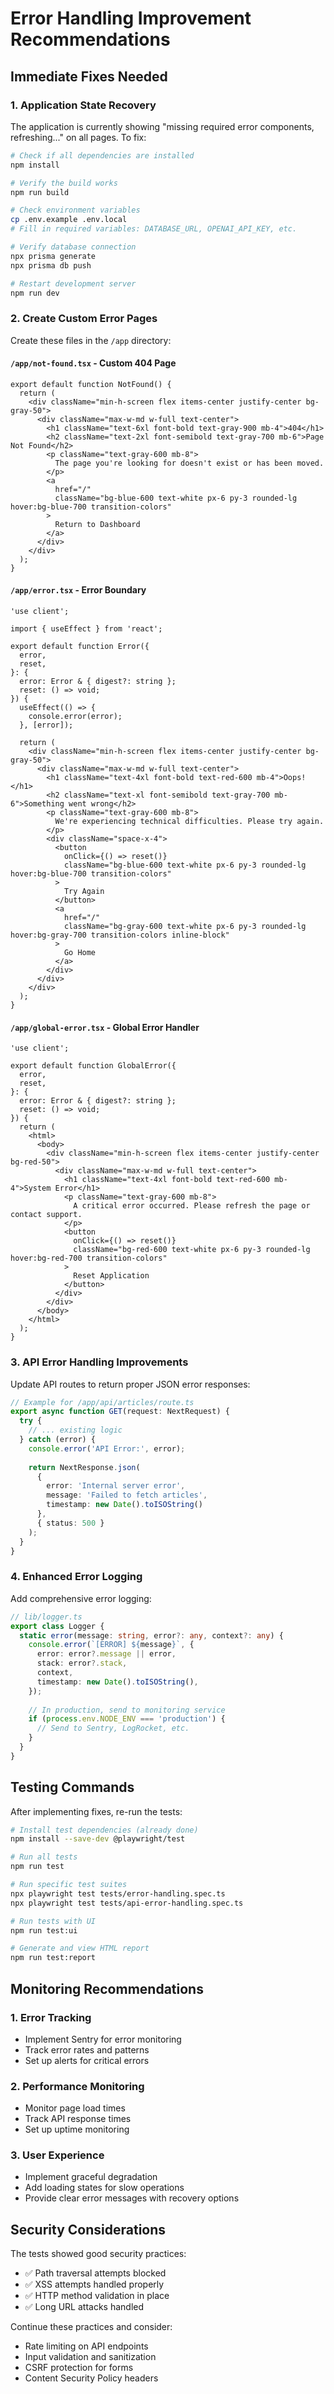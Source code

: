 # Error Handling Improvement Recommendations

## Immediate Fixes Needed

### 1. Application State Recovery
The application is currently showing "missing required error components, refreshing..." on all pages. To fix:

```bash
# Check if all dependencies are installed
npm install

# Verify the build works
npm run build

# Check environment variables
cp .env.example .env.local
# Fill in required variables: DATABASE_URL, OPENAI_API_KEY, etc.

# Verify database connection
npx prisma generate
npx prisma db push

# Restart development server
npm run dev
```

### 2. Create Custom Error Pages

Create these files in the `/app` directory:

#### `/app/not-found.tsx` - Custom 404 Page
```tsx
export default function NotFound() {
  return (
    <div className="min-h-screen flex items-center justify-center bg-gray-50">
      <div className="max-w-md w-full text-center">
        <h1 className="text-6xl font-bold text-gray-900 mb-4">404</h1>
        <h2 className="text-2xl font-semibold text-gray-700 mb-6">Page Not Found</h2>
        <p className="text-gray-600 mb-8">
          The page you're looking for doesn't exist or has been moved.
        </p>
        <a 
          href="/" 
          className="bg-blue-600 text-white px-6 py-3 rounded-lg hover:bg-blue-700 transition-colors"
        >
          Return to Dashboard
        </a>
      </div>
    </div>
  );
}
```

#### `/app/error.tsx` - Error Boundary
```tsx
'use client';

import { useEffect } from 'react';

export default function Error({
  error,
  reset,
}: {
  error: Error & { digest?: string };
  reset: () => void;
}) {
  useEffect(() => {
    console.error(error);
  }, [error]);

  return (
    <div className="min-h-screen flex items-center justify-center bg-gray-50">
      <div className="max-w-md w-full text-center">
        <h1 className="text-4xl font-bold text-red-600 mb-4">Oops!</h1>
        <h2 className="text-xl font-semibold text-gray-700 mb-6">Something went wrong</h2>
        <p className="text-gray-600 mb-8">
          We're experiencing technical difficulties. Please try again.
        </p>
        <div className="space-x-4">
          <button
            onClick={() => reset()}
            className="bg-blue-600 text-white px-6 py-3 rounded-lg hover:bg-blue-700 transition-colors"
          >
            Try Again
          </button>
          <a 
            href="/" 
            className="bg-gray-600 text-white px-6 py-3 rounded-lg hover:bg-gray-700 transition-colors inline-block"
          >
            Go Home
          </a>
        </div>
      </div>
    </div>
  );
}
```

#### `/app/global-error.tsx` - Global Error Handler
```tsx
'use client';

export default function GlobalError({
  error,
  reset,
}: {
  error: Error & { digest?: string };
  reset: () => void;
}) {
  return (
    <html>
      <body>
        <div className="min-h-screen flex items-center justify-center bg-red-50">
          <div className="max-w-md w-full text-center">
            <h1 className="text-4xl font-bold text-red-600 mb-4">System Error</h1>
            <p className="text-gray-600 mb-8">
              A critical error occurred. Please refresh the page or contact support.
            </p>
            <button
              onClick={() => reset()}
              className="bg-red-600 text-white px-6 py-3 rounded-lg hover:bg-red-700 transition-colors"
            >
              Reset Application
            </button>
          </div>
        </div>
      </body>
    </html>
  );
}
```

### 3. API Error Handling Improvements

Update API routes to return proper JSON error responses:

```typescript
// Example for /app/api/articles/route.ts
export async function GET(request: NextRequest) {
  try {
    // ... existing logic
  } catch (error) {
    console.error('API Error:', error);
    
    return NextResponse.json(
      { 
        error: 'Internal server error',
        message: 'Failed to fetch articles',
        timestamp: new Date().toISOString()
      },
      { status: 500 }
    );
  }
}
```

### 4. Enhanced Error Logging

Add comprehensive error logging:

```typescript
// lib/logger.ts
export class Logger {
  static error(message: string, error?: any, context?: any) {
    console.error(`[ERROR] ${message}`, {
      error: error?.message || error,
      stack: error?.stack,
      context,
      timestamp: new Date().toISOString(),
    });
    
    // In production, send to monitoring service
    if (process.env.NODE_ENV === 'production') {
      // Send to Sentry, LogRocket, etc.
    }
  }
}
```

## Testing Commands

After implementing fixes, re-run the tests:

```bash
# Install test dependencies (already done)
npm install --save-dev @playwright/test

# Run all tests
npm run test

# Run specific test suites
npx playwright test tests/error-handling.spec.ts
npx playwright test tests/api-error-handling.spec.ts

# Run tests with UI
npm run test:ui

# Generate and view HTML report
npm run test:report
```

## Monitoring Recommendations

### 1. Error Tracking
- Implement Sentry for error monitoring
- Track error rates and patterns
- Set up alerts for critical errors

### 2. Performance Monitoring
- Monitor page load times
- Track API response times
- Set up uptime monitoring

### 3. User Experience
- Implement graceful degradation
- Add loading states for slow operations
- Provide clear error messages with recovery options

## Security Considerations

The tests showed good security practices:
- ✅ Path traversal attempts blocked
- ✅ XSS attempts handled properly  
- ✅ HTTP method validation in place
- ✅ Long URL attacks handled

Continue these practices and consider:
- Rate limiting on API endpoints
- Input validation and sanitization
- CSRF protection for forms
- Content Security Policy headers